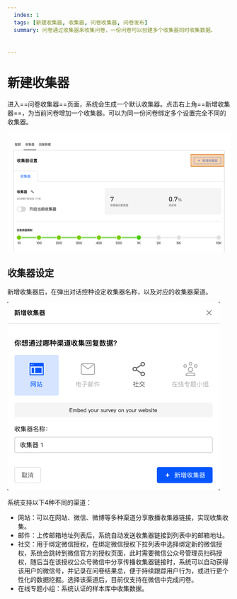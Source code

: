 ```yaml
---
  index: 1
  tags: [新建收集器, 收集器, 问卷收集器, 问卷发布]
  summary: 问卷通过收集器来收集问卷，一份问卷可以创建多个收集器同时收集数据。


---
```







# 新建收集器

进入==问卷收集器==页面，系统会生成一个默认收集器。点击右上角==新增收集器==，为当前问卷增加一个收集器。可以为同一份问卷绑定多个设置完全不同的收集器。

<img src='../assets/surveyCollector/01newCollector/newCollector.png'>

## 收集器设定

新增收集器后，在弹出对话控种设定收集器名称，以及对应的收集器渠道。

<img src='../assets/surveyCollector/01newCollector/newCollectorSetting.png'>

系统支持以下4种不同的渠道：

+ 网站：可以在网站、微信、微博等多种渠道分享散播收集器链接，实现收集收集。
+ 邮件：上传邮箱地址列表后，系统自动发送收集器链接到列表中的邮箱地址。
+ 社交：用于绑定微信授权，在绑定微信授权下拉列表中选择绑定新的微信授权，系统会跳转到微信官方的授权页面，此时需要微信公众号管理员扫码授权，随后当在该授权公众号微信中分享传播收集器链接时，系统可以自动获得该用户的微信号，并记录在问卷结果总，便于持续跟踪用户行为，或进行更个性化的数据挖掘。选择该渠道后，目前仅支持在微信中完成问卷。
+ 在线专题小组：系统认证的样本库中收集数据。